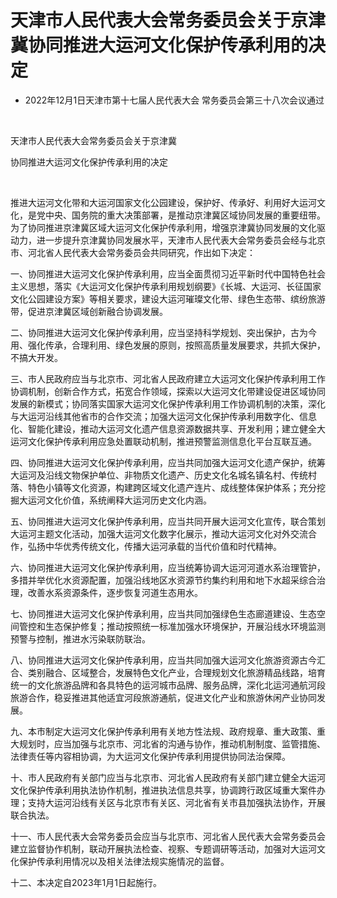 # 天津市人民代表大会常务委员会关于京津冀协同推进大运河文化保护传承利用的决定

- 2022年12月1日天津市第十七届人民代表大会
  常务委员会第三十八次会议通过

<!-- INFO END -->

​

天津市人民代表大会常务委员会关于京津冀

协同推进大运河文化保护传承利用的决定

​

推进大运河文化带和大运河国家文化公园建设，保护好、传承好、利用好大运河文化，是党中央、国务院的重大决策部署，是推动京津冀区域协同发展的重要纽带。为了协同推进京津冀区域大运河文化保护传承利用，增强京津冀协同发展的文化驱动力，进一步提升京津冀协同发展水平，天津市人民代表大会常务委员会经与北京市、河北省人民代表大会常务委员会共同研究，作出如下决定：

一、协同推进大运河文化保护传承利用，应当全面贯彻习近平新时代中国特色社会主义思想，落实《大运河文化保护传承利用规划纲要》《长城、大运河、长征国家文化公园建设方案》等相关要求，建设大运河璀璨文化带、绿色生态带、缤纷旅游带，促进京津冀区域创新融合协调发展。

二、协同推进大运河文化保护传承利用，应当坚持科学规划、突出保护，古为今用、强化传承，合理利用、绿色发展的原则，按照高质量发展要求，共抓大保护，不搞大开发。

三、市人民政府应当与北京市、河北省人民政府建立大运河文化保护传承利用工作协调机制，创新合作方式，拓宽合作领域，探索以大运河文化带建设促进区域协同发展的新模式；协同落实国家大运河文化保护传承利用工作协调机制的决策，深化与大运河沿线其他省市的合作交流；加强大运河文化保护传承利用数字化、信息化、智能化建设，推动大运河文化遗产信息资源数据共享、开发利用；建立健全大运河文化保护传承利用应急处置联动机制，推进预警监测信息化平台互联互通。

四、协同推进大运河文化保护传承利用，应当共同加强大运河文化遗产保护，统筹大运河及沿线文物保护单位、非物质文化遗产、历史文化名城名镇名村、传统村落、特色小镇等文化资源，构建跨区域文化遗产连片、成线整体保护体系；充分挖掘大运河文化价值，系统阐释大运河历史文化内涵。

五、协同推进大运河文化保护传承利用，应当共同开展大运河文化宣传，联合策划大运河主题文化活动，加强大运河文化数字化展示，推动大运河文化对外交流合作，弘扬中华优秀传统文化，传播大运河承载的当代价值和时代精神。

六、协同推进大运河文化保护传承利用，应当统筹协调大运河河道水系治理管护，多措并举优化水资源配置，加强沿线地区水资源节约集约利用和地下水超采综合治理，改善水系资源条件，逐步恢复河道生态用水。

七、协同推进大运河文化保护传承利用，应当共同加强绿色生态廊道建设、生态空间管控和生态保护修复；推动按照统一标准加强水环境保护，开展沿线水环境监测预警与控制，推进水污染联防联治。

八、协同推进大运河文化保护传承利用，应当共同加强大运河文化旅游资源古今汇合、类别融合、区域整合，发展特色文化产业，合理规划文化旅游精品线路，培育统一的文化旅游品牌和各具特色的运河城市品牌、服务品牌，深化北运河通航河段旅游合作，稳妥推进其他适宜河段旅游通航，促进文化产业和旅游休闲产业协同发展。

九、本市制定大运河文化保护传承利用有关地方性法规、政府规章、重大政策、重大规划时，应当加强与北京市、河北省的沟通与协作，推动机制制度、监管措施、法律责任等内容相协调，为大运河文化保护传承利用提供协同法治保障。

十、市人民政府有关部门应当与北京市、河北省人民政府有关部门建立健全大运河文化保护传承利用执法协作机制，推进执法信息共享，协调跨行政区域重大案件办理；支持大运河沿线有关区与北京市有关区、河北省有关市县加强执法协作，开展联合执法。

十一、市人民代表大会常务委员会应当与北京市、河北省人民代表大会常务委员会建立监督协作机制，联动开展执法检查、视察、专题调研等活动，加强对大运河文化保护传承利用情况以及相关法律法规实施情况的监督。

十二、本决定自2023年1月1日起施行。
